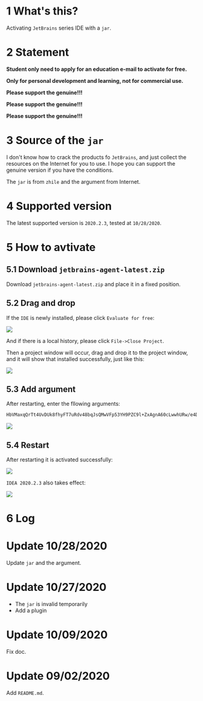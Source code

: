 # 1 What's this?

Activating `JetBrains` series IDE with a `jar`.

# 2 Statement

**Student only need to apply for an education e-mail to activate for free.**

**Only for personal development and learning, not for commercial use.**

**Please support the genuine!!!**

**Please support the genuine!!!**

**Please support the genuine!!!**

# 3 Source of the `jar`

I don't know how to crack the products fo `JetBrains`, and just collect the resources on the Internet for you to use. I hope you can support the genuine version if you have the conditions.

The `jar` is from `zhile` and the argument from Internet. 

# 4 Supported version

The latest supported version is `2020.2.3`, tested at `10/28/2020`.

# 5 How to avtivate

## 5.1 Download `jetbrains-agent-latest.zip`

Download `jetbrains-agent-latest.zip` and place it in a fixed position.

## 5.2 Drag and drop

If the `IDE` is newly installed, please click `Evaluate for free`:

![](https://github.com/2293736867/JetBrainsActivation/blob/master/img/1.png)

And if there is a local history, please click `File->Close Project`.

Then a project window will occur, drag and drop it to the project window, and it will show that installed successfully, just like this:

![](https://github.com/2293736867/JetBrainsActivation/blob/master/img/2.png)

## 5.3 Add argument

After restarting, enter the fllowing arguments:

```bash
HbVMaxqQrTt4UvDUk8fhyFT7uRdv48bqJsQMwVFp53YH9PZC9l+ZxAgnA60cLwwhURw/e4DcZZtle4tQzur4yWRk35qghES4JLFlmKty/UNiYh6RZyXeCNPTCvIqxT9HR2YKqQT93be6AfLTcbJwPSLO201g+HbMbg6+aK1MUJI
```

![](https://github.com/2293736867/JetBrainsActivation/blob/master/img/3.png)

## 5.4 Restart

After restarting it is activated successfully:

![](https://github.com/2293736867/JetBrainsActivation/blob/master/img/4.png)

`IDEA 2020.2.3` also takes effect:

![](https://github.com/2293736867/JetBrainsActivation/blob/master/img/5.png)

# 6 Log

# Update 10/28/2020
Update `jar` and the argument.

# Update 10/27/2020

- The `jar` is invalid temporarily
- Add a plugin

# Update 10/09/2020

Fix doc.

# Update 09/02/2020

Add `README.md`.
